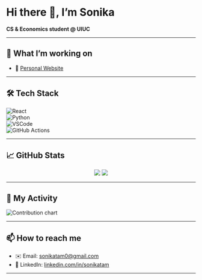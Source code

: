 # Hi there 👋, I’m Sonika  
**CS & Economics student @ UIUC**  

---

## 🚀 What I’m working on  
- 🔗 [Personal Website](https://sonikatam.github.io)  

---

## 🛠️ Tech Stack  
![React](https://img.shields.io/badge/React-20232A?style=for-the-badge&logo=react)  
![Python](https://img.shields.io/badge/Python-3776AB?style=for-the-badge&logo=python)  
![VSCode](https://img.shields.io/badge/VSCode-0078D7?style=for-the-badge&logo=visual-studio-code)  
![GitHub Actions](https://img.shields.io/badge/GitHub_Actions-2088FF?style=for-the-badge&logo=github-actions)

---

## 📈 GitHub Stats  
<div align="center">
  <img src="https://github-readme-stats.vercel.app/api?username=sonikatam&show_icons=true&theme=default" />
  <img src="https://github-readme-stats.vercel.app/api/top-langs?username=sonikatam&layout=compact&theme=default" />
</div>

---

## 📅 My Activity  
<img src="https://ghchart.rshah.org/sonikatam" alt="Contribution chart" />

---

## 📫 How to reach me  
- ✉️ Email: [sonikatam0@gmail.com](mailto:sonikatam0@gmail.com)  
- 🔗 LinkedIn: [linkedin.com/in/sonikatam](https://linkedin.com/in/sonikatam)  

---
